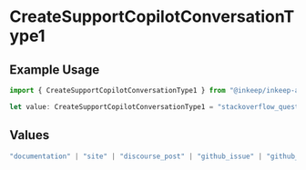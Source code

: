 # CreateSupportCopilotConversationType1

## Example Usage

```typescript
import { CreateSupportCopilotConversationType1 } from "@inkeep/inkeep-analytics/models/components";

let value: CreateSupportCopilotConversationType1 = "stackoverflow_question";
```

## Values

```typescript
"documentation" | "site" | "discourse_post" | "github_issue" | "github_discussion" | "stackoverflow_question" | "discord_forum_post" | "discord_message" | "custom_question_answer"
```